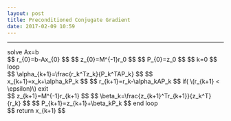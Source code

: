 ```yaml
---
layout: post
title: Preconditioned Conjugate Gradient
date: 2017-02-09 10:59
---
```


----------------
<div>
solve Ax=b <br/>
$$ r_{0}=b-Ax_{0} $$
$$ z_{0}=M^{-1}r_0 $$
$$ P_{0}=z_0 $$
$$ k=0 $$
loop <br/>
$$ \alpha_{k+1}=\frac{r_k^Tz_k}{P_k^TAP_k} $$
$$ x_{k+1}=x_k+\alpha_kP_k $$
$$ r_{k+1}=r_k-\alpha_kAP_k $$
if( \(r_{k+1} < \epsilon)\) exit <br/>
$$ z_{k+1}=M^{-1}r_{k+1} $$
$$ \beta_k=\frac{z_{k+1}^Tr_{k+1}}{z_k^T}{r_k} $$
$$ P_{k+1}=z_{k+1}+\beta_kP_k $$
end loop <br/>
$$ return x_{k+1} $$
</div>

